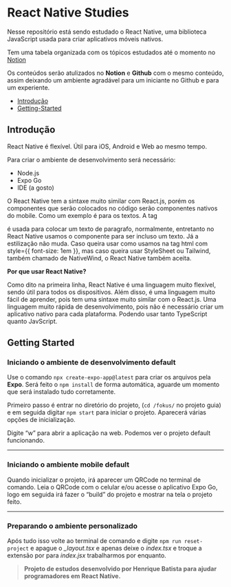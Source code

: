 # React Native Studies

Nesse repositório está sendo estudado o React Native, uma biblioteca JavaScript usada para criar aplicativos móveis nativos.

Tem uma tabela organizada com os tópicos estudados até o momento no [Notion](https://www.notion.so/React-Native-1f17e8467fd28085ae46f9f35d774ade?pvs=4)

Os conteúdos serão atulizados no **Notion** e **Github** com o mesmo conteúdo, assim deixando um ambiente agradável para um iniciante no Github e para um experiente.

 - [Introdução](#introdução)
 - [Getting-Started](#getting-started)

## Introdução

React Native é flexível. Útil para iOS, Android e Web ao mesmo tempo.

Para criar o ambiente de desenvolvimento será necessário:

- Node.js
- Expo Go
- IDE (a gosto)

O React Native tem a sintaxe muito similar com React.js, porém os componentes que serão colocados no código serão componentes nativos do mobile. Como um exemplo é para os textos. A tag <p> é usada para colocar um texto de paragrafo, normalmente, entretanto no React Native usamos o componente <Text> para ser incluso um texto. Já a estilização não muda. Caso queira usar como usamos na tag html com style={{ font-size: 1em }}, mas caso queira usar StyleSheet ou Tailwind, também chamado de NativeWind, o React Native também aceita.

**Por que usar React Native?**

Como dito na primeira linha, React Native é uma linguagem muito flexível, sendo útil para todos os dispositivos. Além disso, é uma linguagem muito fácil de aprender, pois tem uma sintaxe muito similar com o React.js. Uma linguagem muito rápida de desenvolvimento, pois não é necessário criar um aplicativo nativo para cada plataforma. Podendo usar tanto TypeScript quanto JavScript.

## Getting Started

### Iniciando o ambiente de desenvolvimento default

Use o comando `npx create-expo-app@latest` para criar os arquivos pela **Expo**. Será feito o `npm install` de forma automática, aguarde um momento que será instalado tudo corretamente.

Primeiro passo é entrar no diretório do projeto, (`cd /fokus/` no projeto guia) e em seguida digitar `npm start` para iniciar o projeto. Aparecerá várias opções de inicialização.

Digite “w” para abrir a aplicação na web. Podemos ver o projeto default funcionando.

---

### Iniciando o ambiente mobile default

Quando inicializar o projeto, irá aparecer um QRCode no terminal de comando. Leia o QRCode com o celular e/ou acesse o aplicativo Expo Go, logo em seguida irá fazer o “build” do projeto e mostrar na tela o projeto feito.

---

### Preparando o ambiente personalizado

Após tudo isso volte ao terminal de comando e digite `npm run reset-project` e apague o *_layout.tsx* e apenas deixe o *index.tsx* e troque a extensão por para *index.jsx* trabalharmos por enquanto.

> __Projeto de estudos desenvolvido por Henrique Batista para ajudar programadores em React Native.__